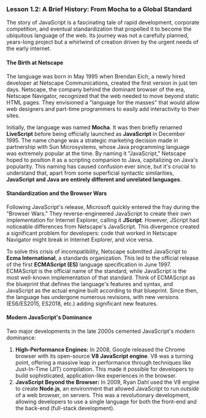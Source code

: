 ### Lesson 1.2: A Brief History: From Mocha to a Global Standard
<p>The story of JavaScript is a fascinating tale of rapid development, corporate competition, and eventual standardization that propelled it to become the ubiquitous language of the web. Its journey was not a carefully planned, years-long project but a whirlwind of creation driven by the urgent needs of the early internet.</p>

<h4>The Birth at Netscape</h4>
<p>The language was born in May 1995 when Brendan Eich, a newly hired developer at Netscape Communications, created the first version in just ten days. Netscape, the company behind the dominant browser of the era, Netscape Navigator, recognized that the web needed to move beyond static HTML pages. They envisioned a "language for the masses" that would allow web designers and part-time programmers to easily add interactivity to their sites.</p>
<p>Initially, the language was named <strong>Mocha</strong>. It was then briefly renamed <strong>LiveScript</strong> before being officially launched as <strong>JavaScript</strong> in December 1995. The name change was a strategic marketing decision made in partnership with Sun Microsystems, whose Java programming language was extremely popular at the time. By naming it "JavaScript," Netscape hoped to position it as a scripting companion to Java, capitalizing on Java's popularity. This naming has caused confusion ever since, but it's crucial to understand that, apart from some superficial syntactic similarities, <strong>JavaScript and Java are entirely different and unrelated languages</strong>.</p>

<h4>Standardization and the Browser Wars</h4>
<p>Following JavaScript's release, Microsoft quickly entered the fray during the "Browser Wars." They reverse-engineered JavaScript to create their own implementation for Internet Explorer, calling it <strong>JScript</strong>. However, JScript had noticeable differences from Netscape's JavaScript. This divergence created a significant problem for developers: code that worked in Netscape Navigator might break in Internet Explorer, and vice versa.</p>
<p>To solve this crisis of incompatibility, Netscape submitted JavaScript to <strong>Ecma International</strong>, a standards organization. This led to the official release of the first <strong>ECMAScript (ES)</strong> language specification in June 1997. ECMAScript is the official name of the standard, while JavaScript is the most well-known implementation of that standard. Think of ECMAScript as the blueprint that defines the language's features and syntax, and JavaScript as the actual engine built according to that blueprint. Since then, the language has undergone numerous revisions, with new versions (ES6/ES2015, ES2018, etc.) adding significant new features.</p>

<h4>Modern JavaScript's Dominance</h4>
<p>Two major developments in the late 2000s cemented JavaScript's modern dominance:</p>
<ol class="list-decimal list-inside space-y-2 my-4">
    <li><strong>High-Performance Engines:</strong> In 2008, Google released the Chrome browser with its open-source <strong>V8 JavaScript engine</strong>. V8 was a turning point, offering a massive leap in performance through techniques like Just-In-Time (JIT) compilation. This made it possible for developers to build sophisticated, application-like experiences in the browser.</li>
    <li><strong>JavaScript Beyond the Browser:</strong> In 2009, Ryan Dahl used the V8 engine to create <strong>Node.js</strong>, an environment that allowed JavaScript to run <em>outside</em> of a web browser, on servers. This was a revolutionary development, allowing developers to use a single language for both the front-end and the back-end (full-stack development).</li>
</ol>

